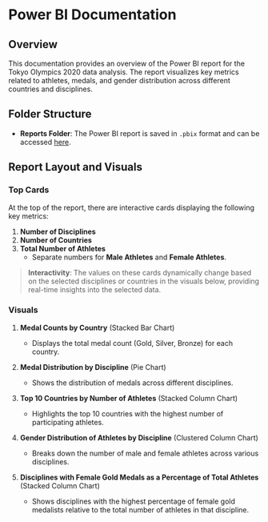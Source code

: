 # Power BI Documentation

## Overview

This documentation provides an overview of the Power BI report for the Tokyo Olympics 2020 data analysis. The report visualizes key metrics related to athletes, medals, and gender distribution across different countries and disciplines.

## Folder Structure

- **Reports Folder**: The Power BI report is saved in `.pbix` format and can be accessed [here](https://github.com/HannibalGh/Azure-DE-Project-Tokyo-Olympic-Data-Analytics/blob/main/Power_BI/reports/Tokyo_Olympics_Report).

## Report Layout and Visuals

### Top Cards

At the top of the report, there are interactive cards displaying the following key metrics:
1. **Number of Disciplines**
2. **Number of Countries**
3. **Total Number of Athletes**
   - Separate numbers for **Male Athletes** and **Female Athletes**.

> **Interactivity**: The values on these cards dynamically change based on the selected disciplines or countries in the visuals below, providing real-time insights into the selected data.

### Visuals

1. **Medal Counts by Country** (Stacked Bar Chart)
   - Displays the total medal count (Gold, Silver, Bronze) for each country.

2. **Medal Distribution by Discipline** (Pie Chart)
   - Shows the distribution of medals across different disciplines.

3. **Top 10 Countries by Number of Athletes** (Stacked Column Chart)
   - Highlights the top 10 countries with the highest number of participating athletes.

4. **Gender Distribution of Athletes by Discipline** (Clustered Column Chart)
   - Breaks down the number of male and female athletes across various disciplines.

5. **Disciplines with Female Gold Medals as a Percentage of Total Athletes** (Stacked Column Chart)
   - Shows disciplines with the highest percentage of female gold medalists relative to the total number of athletes in that discipline.
